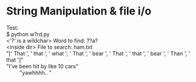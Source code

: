 # String Manipulation & file i/o

Test:
<br> $ python w\?rd.py
<br> <'?' is a wildchar> Word to find: ??a?
<br> &lt;inside dir&gt; File to search: ham.txt
<br> "[' That ', ' that ', ' what ', ' That ', ' bear ', ' That ', ' that ', ' bear ', ' Than ', ' that ']"
<br> "I've been hit by like 10 cars"
<br> &nbsp;&nbsp;&nbsp;&nbsp;&nbsp;&nbsp;&nbsp;&nbsp; "yawhhhh.. <two deers at a bar>"
